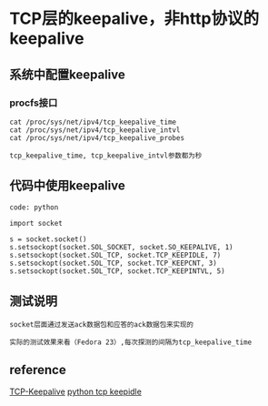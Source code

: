 # TCP层的keepalive，非http协议的keepalive

## 系统中配置keepalive
### procfs接口
```
cat /proc/sys/net/ipv4/tcp_keepalive_time
cat /proc/sys/net/ipv4/tcp_keepalive_intvl
cat /proc/sys/net/ipv4/tcp_keepalive_probes

tcp_keepalive_time, tcp_keepalive_intvl参数都为秒
```

## 代码中使用keepalive
```
code: python

import socket

s = socket.socket()
s.setsockopt(socket.SOL_SOCKET, socket.SO_KEEPALIVE, 1)
s.setsockopt(socket.SOL_TCP, socket.TCP_KEEPIDLE, 7)
s.setsockopt(socket.SOL_TCP, socket.TCP_KEEPCNT, 3)
s.setsockopt(socket.SOL_TCP, socket.TCP_KEEPINTVL, 5)
```

## 测试说明
```
socket层面通过发送ack数据包和应答的ack数据包来实现的

实际的测试效果来看（Fedora 23）,每次探测的间隔为tcp_keepalive_time
```

## reference
[TCP-Keepalive](http://www.tldp.org/HOWTO/html_single/TCP-Keepalive-HOWTO/)
[python tcp keepidle](http://www.programcreek.com/python/example/28233/socket.TCP_KEEPIDLE)

